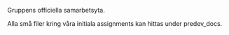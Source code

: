 Gruppens officiella samarbetsyta. 

Alla små filer kring våra initiala assignments kan hittas under predev_docs.


